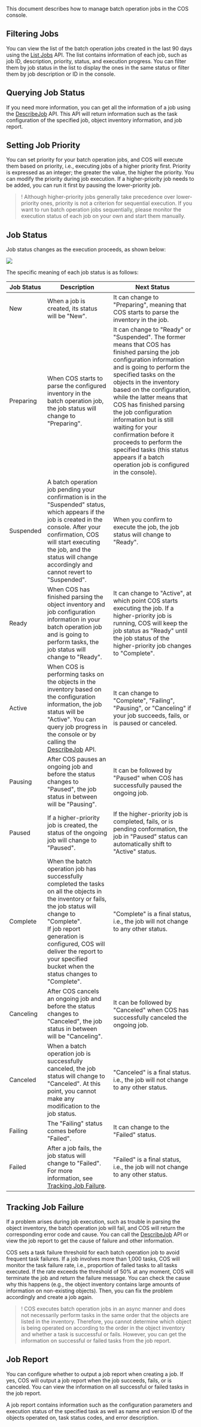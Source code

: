 This document describes how to manage batch operation jobs in the COS console.

## Filtering Jobs

You can view the list of the batch operation jobs created in the last 90 days using the [List Jobs](https://intl.cloud.tencent.com/document/product/436/33783) API. The list contains information of each job, such as job ID, description, priority, status, and execution progress. You can filter them by job status in the list to display the ones in the same status or filter them by job description or ID in the console.

## Querying Job Status

If you need more information, you can get all the information of a job using the [DescribeJob](https://intl.cloud.tencent.com/document/product/436/33782) API. This API will return information such as the task configuration of the specified job, object inventory information, and job report.

## Setting Job Priority

You can set priority for your batch operation jobs, and COS will execute them based on priority, i.e., executing jobs of a higher priority first. Priority is expressed as an integer; the greater the value, the higher the priority. You can modify the priority during job execution. If a higher-priority job needs to be added, you can run it first by pausing the lower-priority job.

>! Although higher-priority jobs generally take precedence over lower-priority ones, priority is not a criterion for sequential execution. If you want to run batch operation jobs sequentially, please monitor the execution status of each job on your own and start them manually.

## Job Status

Job status changes as the execution proceeds, as shown below:

![](https://qcloudimg.tencent-cloud.cn/raw/f1b6e51eadf4930922a1f929351903bb.png)

The specific meaning of each job status is as follows:

| Job Status | Description | Next Status |
| ---------- | ------------------------------------------------------------ | ------------------------------------------------------------ |
| New | When a job is created, its status will be "New". | It can change to "Preparing", meaning that COS starts to parse the inventory in the job. |
| Preparing | When COS starts to parse the configured inventory in the batch operation job, the job status will change to "Preparing". | It can change to "Ready" or "Suspended". The former means that COS has finished parsing the job configuration information and is going to perform the specified tasks on the objects in the inventory based on the configuration, while the latter means that COS has finished parsing the job configuration information but is still waiting for your confirmation before it proceeds to perform the specified tasks (this status appears if a batch operation job is configured in the console). |
| Suspended | A batch operation job pending your confirmation is in the "Suspended" status, which appears if the job is created in the console. After your confirmation, COS will start executing the job, and the status will change accordingly and cannot revert to "Suspended". | When you confirm to execute the job, the job status will change to "Ready". |
| Ready | When COS has finished parsing the object inventory and job configuration information in your batch operation job and is going to perform tasks, the job status will change to "Ready". | It can change to "Active", at which point COS starts executing the job. If a higher-priority job is running, COS will keep the job status as "Ready" until the job status of the higher-priority job changes to "Complete". |
| Active | When COS is performing tasks on the objects in the inventory based on the configuration information, the job status will be "Active". You can query job progress in the console or by calling the [DescribeJob](https://intl.cloud.tencent.com/document/product/436/33782) API. | It can change to "Complete", "Failing", "Pausing", or "Canceling" if your job succeeds, fails, or is paused or canceled. |
| Pausing | After COS pauses an ongoing job and before the status changes to "Paused", the job status in between will be "Pausing". | It can be followed by "Paused" when COS has successfully paused the ongoing job. |
| Paused | If a higher-priority job is created, the status of the ongoing job will change to "Paused". | If the higher-priority job is completed, fails, or is pending conformation, the job in "Paused" status can automatically shift to "Active" status. |
| Complete | When the batch operation job has successfully completed the tasks on all the objects in the inventory or fails, the job status will change to "Complete".<br>If job report generation is configured, COS will deliver the report to your specified bucket when the status changes to "Complete". | "Complete" is a final status, i.e., the job will not change to any other status. |
| Canceling | After COS cancels an ongoing job and before the status changes to "Canceled", the job status in between will be "Canceling". | It can be followed by "Canceled" when COS has successfully canceled the ongoing job. |
| Canceled | When a batch operation job is successfully canceled, the job status will change to "Canceled". At this point, you cannot make any modification to the job status. | "Canceled" is a final status. i.e., the job will not change to any other status. |
| Failing | The "Failing" status comes before "Failed". | It can change to the "Failed" status. |
| Failed | After a job fails, the job status will change to "Failed". For more information, see [Tracking Job Failure](https://intl.cloud.tencent.com/document/product/436/32961). | "Failed" is a final status, i.e., the job will not change to any other status. |



## Tracking Job Failure

If a problem arises during job execution, such as trouble in parsing the object inventory, the batch operation job will fail, and COS will return the corresponding error code and cause. You can call the [DescribeJob](https://intl.cloud.tencent.com/document/product/436/33782) API or view the job report to get the cause of failure and other information.

COS sets a task failure threshold for each batch operation job to avoid frequent task failures. If a job involves more than 1,000 tasks, COS will monitor the task failure rate, i.e., proportion of failed tasks to all tasks executed. If the rate exceeds the threshold of 50% at any moment, COS will terminate the job and return the failure message. You can check the cause why this happens (e.g., the object inventory contains large amounts of information on non-existing objects). Then, you can fix the problem accordingly and create a job again.

>! COS executes batch operation jobs in an async manner and does not necessarily perform tasks in the same order that the objects are listed in the inventory. Therefore, you cannot determine which object is being operated on according to the order in the object inventory and whether a task is successful or fails. However, you can get the information on successful or failed tasks from the job report.


## Job Report

You can configure whether to output a job report when creating a job. If yes, COS will output a job report when the job succeeds, fails, or is canceled. You can view the information on all successful or failed tasks in the job report.

A job report contains information such as the configuration parameters and execution status of the specified task as well as name and version ID of the objects operated on, task status codes, and error description.
